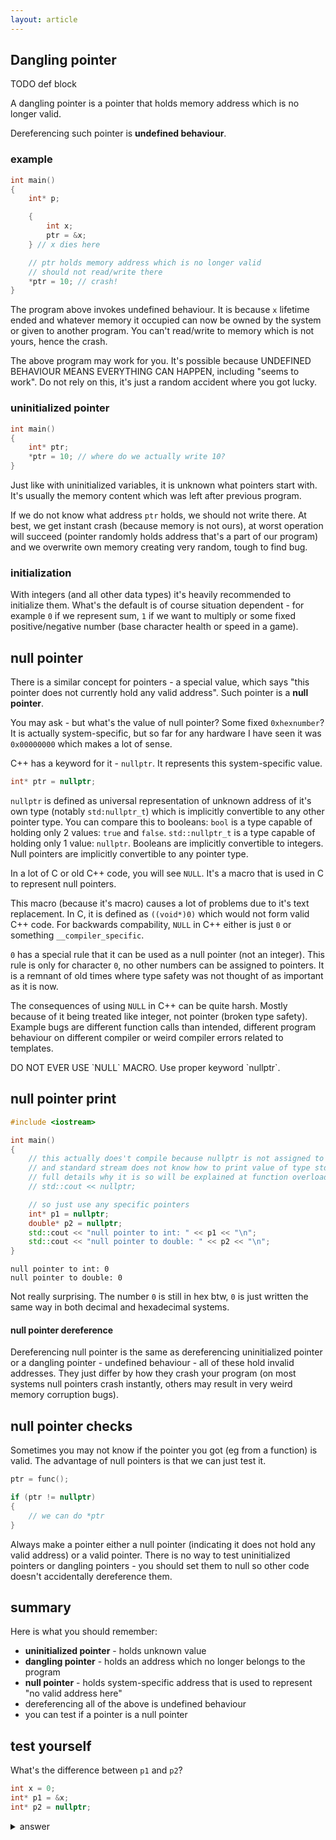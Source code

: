 ```yaml
---
layout: article
---
```


## Dangling pointer

TODO def block

<div class="note success">

A dangling pointer is a pointer that holds memory address which is no longer valid.

Dereferencing such pointer is **undefined behaviour**.
</div>

### example

```c++
int main()
{
    int* p;

    {
        int x;
        ptr = &x;
    } // x dies here

    // ptr holds memory address which is no longer valid
    // should not read/write there
    *ptr = 10; // crash!
}
```

The program above invokes undefined behaviour. It is because `x` lifetime ended and whatever memory it occupied can now be owned by the system or given to another program. You can't read/write to memory which is not yours, hence the crash.

<div class="note warning">

The above program may work for you. It's possible because UNDEFINED BEHAVIOUR MEANS EVERYTHING CAN HAPPEN, including "seems to work". Do not rely on this, it's just a random accident where you got lucky.
</div>

### uninitialized pointer

```c++
int main()
{
    int* ptr;
    *ptr = 10; // where do we actually write 10?
}
```

Just like with uninitialized variables, it is unknown what pointers start with. It's usually the memory content which was left after previous program.

If we do not know what address `ptr` holds, we should not write there. At best, we get instant crash (because memory is not ours), at worst operation will succeed (pointer randomly holds address that's a part of our program) and we overwrite own memory creating very random, tough to find bug.

### initialization

With integers (and all other data types) it's heavily recommended to initialize them. What's the default is of course situation dependent - for example `0` if we represent sum, `1` if we want to multiply or some fixed positive/negative number (base character health or speed in a game).

## null pointer

There is a similar concept for pointers - a special value, which says "this pointer does not currently hold any valid address". Such pointer is a **null pointer**.

You may ask - but what's the value of null pointer? Some fixed `0xhexnumber`? It is actually system-specific, but so far for any hardware I have seen it was `0x00000000` which makes a lot of sense.

C++ has a keyword for it - `nullptr`. It represents this system-specific value.

```c++
int* ptr = nullptr;
```

`nullptr` is defined as universal representation of unknown address of it's own type (notably `std:nullptr_t`) which is implicitly convertible to any other pointer type. You can compare this to booleans: `bool` is a type capable of holding only 2 values: `true` and `false`. `std::nullptr_t` is a type capable of holding only 1 value: `nullptr`. Booleans are implicitly convertible to integers. Null pointers are implicitly convertible to any pointer type.

<div class="note warning">

In a lot of C or old C++ code, you will see `NULL`. It's a macro that is used in C to represent null pointers.

This macro (because it's macro) causes a lot of problems due to it's text replacement. In C, it is defined as `((void*)0)` which would not form valid C++ code. For backwards compability, `NULL` in C++ either is just `0` or something `__compiler_specific`.

`0` has a special rule that it can be used as a null pointer (not an integer). This rule is only for character `0`, no other numbers can be assigned to pointers. It is a remnant of old times where type safety was not thought of as important as it is now.

The consequences of using `NULL` in C++ can be quite harsh. Mostly because of it being treated like integer, not pointer (broken type safety). Example bugs are different function calls than intended, different program behaviour on different compiler or weird compiler errors related to templates.
</div>

<div class="note pro-tip">
DO NOT EVER USE `NULL` MACRO. Use proper keyword `nullptr`.
</div>

## null pointer print

```c++
#include <iostream>

int main()
{
    // this actually does't compile because nullptr is not assigned to any type
    // and standard stream does not know how to print value of type std::nullptr_t
    // full details why it is so will be explained at function overloading
    // std::cout << nullptr;

    // so just use any specific pointers
    int* p1 = nullptr;
    double* p2 = nullptr;
    std::cout << "null pointer to int: " << p1 << "\n";
    std::cout << "null pointer to double: " << p2 << "\n";
}
```

```
null pointer to int: 0
null pointer to double: 0
```

Not really surprising. The number `0` is still in hex btw, `0` is just written the same way in both decimal and hexadecimal systems.

<div class="note info">
<h4>null pointer dereference</h4>

Dereferencing null pointer is the same as dereferencing uninitialized pointer or a dangling pointer - undefined behaviour - all of these hold invalid addresses. They just differ by how they crash your program (on most systems null pointers crash instantly, others may result in very weird memory corruption bugs).
</div>

## null pointer checks

Sometimes you may not know if the pointer you got (eg from a function) is valid. The advantage of null pointers is that we can just test it.

```c++
ptr = func();

if (ptr != nullptr)
{
    // we can do *ptr
}
```

<div class="note pro-tip">
Always make a pointer either a null pointer (indicating it does not hold any valid address) or a valid pointer. There is no way to test uninitialized pointers or dangling pointers - you should set them to null so other code doesn't accidentally dereference them.
</div>


## summary

Here is what you should remember:

- **uninitialized pointer** - holds unknown value
- **dangling pointer** - holds an address which no longer belongs to the program
- **null pointer** - holds system-specific address that is used to represent "no valid address here"
- dereferencing all of the above is undefined behaviour
- you can test if a pointer is a null pointer

## test yourself

What's the difference between `p1` and `p2`?

```c++
int x = 0;
int* p1 = &x;
int* p2 = nullptr;
```

<details>
<summary>answer</summary>
<p markdown="block">

`p1` holds a valid address of an integer which holds 0. `p2` holds invalid address.

In other words, `p1` points to a valid object which has a certain value, `p2` does not point to any object. Don't be fooled by the zero - it's a valid integer. Similarly, there is a big difference in no mark (null) and a failed test (score 0).

![0 vs null](http://i.imgur.com/7QMhUom.jpg)

</p>
</details>
